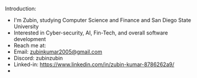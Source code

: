 Introduction:

- I'm Zubin, studying Computer Science and Finance and San Diego State University
- Interested in Cyber-security, AI, Fin-Tech, and overall software development
- Reach me at:
-   Email: zubinkumar2005@gmail.com
-   Discord: zubinzubin
-   Linked-in: https://www.linkedin.com/in/zubin-kumar-8786262a9/
-   
